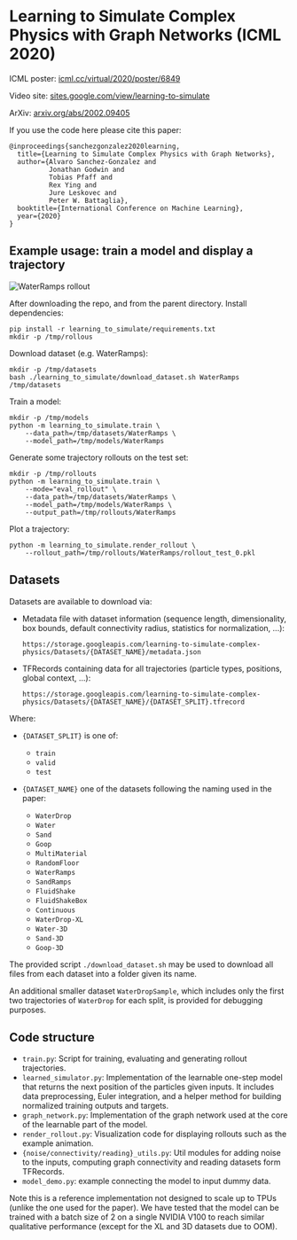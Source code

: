 # Learning to Simulate Complex Physics with Graph Networks (ICML 2020)

ICML poster: [icml.cc/virtual/2020/poster/6849](https://icml.cc/virtual/2020/poster/6849)

Video site: [sites.google.com/view/learning-to-simulate](https://sites.google.com/view/learning-to-simulate)

ArXiv: [arxiv.org/abs/2002.09405](https://arxiv.org/abs/2002.09405)

If you use the code here please cite this paper:

    @inproceedings{sanchezgonzalez2020learning,
      title={Learning to Simulate Complex Physics with Graph Networks},
      author={Alvaro Sanchez-Gonzalez and
              Jonathan Godwin and
              Tobias Pfaff and
              Rex Ying and
              Jure Leskovec and
              Peter W. Battaglia},
      booktitle={International Conference on Machine Learning},
      year={2020}
    }


## Example usage: train a model and display a trajectory

![WaterRamps rollout](images/water_ramps_rollout.gif)

After downloading the repo, and from the parent directory. Install dependencies:

    pip install -r learning_to_simulate/requirements.txt
    mkdir -p /tmp/rollous

Download dataset (e.g. WaterRamps):

    mkdir -p /tmp/datasets
    bash ./learning_to_simulate/download_dataset.sh WaterRamps /tmp/datasets

Train a model:

    mkdir -p /tmp/models
    python -m learning_to_simulate.train \
        --data_path=/tmp/datasets/WaterRamps \
        --model_path=/tmp/models/WaterRamps

Generate some trajectory rollouts on the test set:

    mkdir -p /tmp/rollouts
    python -m learning_to_simulate.train \
        --mode="eval_rollout" \
        --data_path=/tmp/datasets/WaterRamps \
        --model_path=/tmp/models/WaterRamps \
        --output_path=/tmp/rollouts/WaterRamps

Plot a trajectory:

    python -m learning_to_simulate.render_rollout \
        --rollout_path=/tmp/rollouts/WaterRamps/rollout_test_0.pkl


## Datasets

Datasets are available to download via:

* Metadata file with dataset information (sequence length, dimensionality, box bounds, default connectivity radius, statistics for normalization, ...):

  `https://storage.googleapis.com/learning-to-simulate-complex-physics/Datasets/{DATASET_NAME}/metadata.json`

* TFRecords containing data for all trajectories (particle types, positions, global context, ...):

  `https://storage.googleapis.com/learning-to-simulate-complex-physics/Datasets/{DATASET_NAME}/{DATASET_SPLIT}.tfrecord`

Where:

* `{DATASET_SPLIT}` is one of:
  * `train`
  * `valid`
  * `test`

* `{DATASET_NAME}` one of the datasets following the naming used in the paper:
  * `WaterDrop`
  * `Water`
  * `Sand`
  * `Goop`
  * `MultiMaterial`
  * `RandomFloor`
  * `WaterRamps`
  * `SandRamps`
  * `FluidShake`
  * `FluidShakeBox`
  * `Continuous`
  * `WaterDrop-XL`
  * `Water-3D`
  * `Sand-3D`
  * `Goop-3D`

The provided script `./download_dataset.sh` may be used to download all files from each dataset into a folder given its name.

An additional smaller dataset `WaterDropSample`, which includes only the first two trajectories of `WaterDrop` for each split, is provided for debugging purposes.


## Code structure

* `train.py`: Script for training, evaluating and generating rollout trajectories.
* `learned_simulator.py`: Implementation of the learnable one-step model that returns the next position of the particles given inputs. It includes data preprocessing, Euler integration, and a helper method for building normalized training outputs and targets.
* `graph_network.py`: Implementation of the graph network used at the core of the learnable part of the model.
* `render_rollout.py`: Visualization code for displaying rollouts such as the example animation.
* `{noise/connectivity/reading}_utils.py`: Util modules for adding noise to the inputs, computing graph connectivity and reading datasets form TFRecords.
*  `model_demo.py`: example connecting the model to input dummy data.

Note this is a reference implementation not designed to scale up to TPUs (unlike the one used for the paper). We have tested that the model can be trained with a batch size of 2 on a single NVIDIA V100 to reach similar qualitative performance (except for the XL and 3D datasets due to OOM).
